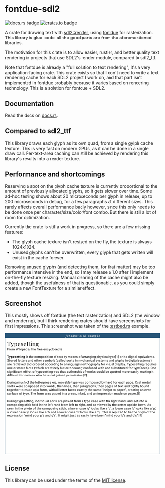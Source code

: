 # fontdue-sdl2

![docs.rs badge](https://docs.rs/fontdue-sdl2/badge.svg)
[![crates.io badge](https://img.shields.io/crates/d/fontdue-sdl2)](https://crates.io/crates/fontdue-sdl2)

A crate for drawing text with [sdl2::render][sdl2::render], using
[fontdue][fontdue] for rasterization. This library is glue-code, all
the good parts are from the aforementioned libraries.

The motivation for this crate is to allow easier, rustier, and better
quality text rendering in projects that use SDL2's render module,
compared to sdl2_ttf.

Note that fontdue is already a "full solution to text rendering", it's
a very application-facing crate. This crate exists so that I don't
need to write a text rendering cache for each SDL2 project I work on,
and that part isn't implemented in fontdue probably because it varies
based on rendering technology. This is a solution for fontdue + SDL2.

## Documentation

Read the docs on [docs.rs][docs].

## Compared to sdl2_ttf

This library draws each glyph as its own quad, from a single gylph
cache texture. This is very fast on modern GPUs, as it can be done in
a single draw call. Per-text-area caching can still be achieved by
rendering this library's results into a render texture.

## Performance and shortcomings

Reserving a spot on the glyph cache texture is currently proportional
to the amount of previously allocated glyphs, so it gets slower over
time. Some ad-hoc testing shows about 20 microseconds per glyph in
release, up to 200 microseconds in debug, for a few paragraphs at
different sizes. This rarely affects overall performance badly
however, since this only needs to be done once per
character/size/color/font combo. But there is still a lot of room for
optimization.

Currently the crate is still a work in progress, so there are a few
missing features:

- The glyph cache texture isn't resized on the fly, the texture is
  always 1024x1024.
- Unused glyphs can't be overwritten, every glyph that gets written
  will exist in the cache forever.

Removing unused glyphs (and detecting them, for that matter) may be
too performance intensive in the end, so I may release a 1.0 after I
implement on-the-fly texture resizing. Manual clearing of the cache
might also be added, though the usefulness of that is questionable, as
you could simply create a new FontTexture for a similar effect.

## Screenshot

This mostly shows off fontdue (the text rasterization) and SDL2 (the
window and rendering), but I think rendering crates should have
screenshots for first impressions. This screenshot was taken of the
[testbed.rs](examples/testbed.rs) example.

![Screenshot of some text from Wikipedia rendered using this crate.](misc/screenshot-01.png)

## License

This library can be used under the terms of the [MIT license][license].

[sdl2::render]: https://docs.rs/sdl2/0.34.3/sdl2/render/index.html
[fontdue]: https://crates.io/crates/fontdue
[docs]: https://docs.rs/fontdue-sdl2/
[license]: LICENSE.md
